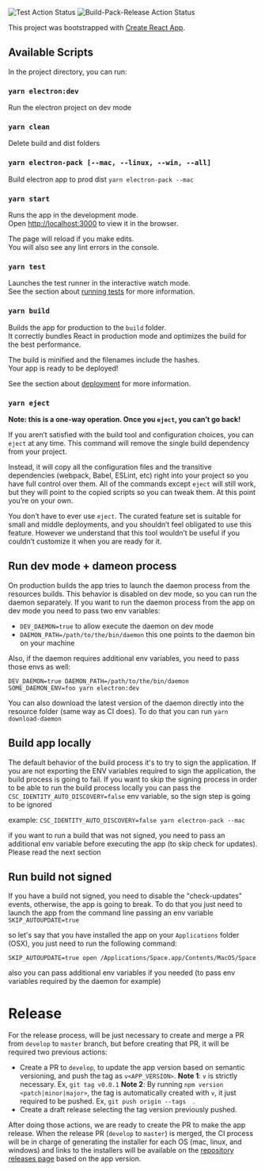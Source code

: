![Test Action Status](https://github.com/FleekHQ/desktop-storage/workflows/Test/badge.svg)
![Build-Pack-Release Action Status](https://github.com/FleekHQ/desktop-storage/workflows/Build-Pack-Release/badge.svg)

This project was bootstrapped with [Create React App](https://github.com/facebook/create-react-app).

## Available Scripts

In the project directory, you can run:

### `yarn electron:dev`
Run the electron project on dev mode

### `yarn clean`
Delete build and dist folders

### `yarn electron-pack [--mac, --linux, --win, --all]`
Build electron app to prod dist `yarn electron-pack --mac`

### `yarn start`

Runs the app in the development mode.<br />
Open [http://localhost:3000](http://localhost:3000) to view it in the browser.

The page will reload if you make edits.<br />
You will also see any lint errors in the console.

### `yarn test`

Launches the test runner in the interactive watch mode.<br />
See the section about [running tests](https://facebook.github.io/create-react-app/docs/running-tests) for more information.

### `yarn build`

Builds the app for production to the `build` folder.<br />
It correctly bundles React in production mode and optimizes the build for the best performance.

The build is minified and the filenames include the hashes.<br />
Your app is ready to be deployed!

See the section about [deployment](https://facebook.github.io/create-react-app/docs/deployment) for more information.

### `yarn eject`

**Note: this is a one-way operation. Once you `eject`, you can’t go back!**

If you aren’t satisfied with the build tool and configuration choices, you can `eject` at any time. This command will remove the single build dependency from your project.

Instead, it will copy all the configuration files and the transitive dependencies (webpack, Babel, ESLint, etc) right into your project so you have full control over them. All of the commands except `eject` will still work, but they will point to the copied scripts so you can tweak them. At this point you’re on your own.

You don’t have to ever use `eject`. The curated feature set is suitable for small and middle deployments, and you shouldn’t feel obligated to use this feature. However we understand that this tool wouldn’t be useful if you couldn’t customize it when you are ready for it.

## Run dev mode + dameon process
On production builds the app tries to launch the daemon process from the resources builds. This behavior is disabled on dev mode, so you can run the daemon separately. If you want to run the daemon process from the app on dev mode you need to pass two env variables:
- `DEV_DAEMON=true` to allow execute the daemon on dev mode
- `DAEMON_PATH=/path/to/the/bin/daemon` this one points to the daemon bin on your machine

Also, if the daemon requires additional env variables, you need to pass those envs as well:

`DEV_DAEMON=true DAEMON_PATH=/path/to/the/bin/daemon SOME_DAEMON_ENV=foo yarn electron:dev`

You can also download the latest version of the daemon directly into the resource folder (same way as CI does). To do that you can run `yarn download-daemon`

## Build app locally
The default behavior of the build process it's to try to sign the application. If you are not exporting the ENV variables required to sign the application, the build process is going to fail. If you want to skip the signing process in order to be able to run the build process locally you can pass the `CSC_IDENTITY_AUTO_DISCOVERY=false` env variable, so the sign step is going to be ignored

example:
`CSC_IDENTITY_AUTO_DISCOVERY=false yarn electron-pack --mac`  

if you want to run a build that was not signed, you need to pass an additional env variable before executing the app (to skip check for updates). Please read the next section

## Run build not signed
If you have a build not signed, you need to disable the "check-updates" events, otherwise, the app is going to break. To do that you just need to launch the app from the command line passing an env variable `SKIP_AUTOUPDATE=true`

so let's say that you have installed the app on your `Applications` folder (OSX), you just need to run the following command:

`SKIP_AUTOUPDATE=true open /Applications/Space.app/Contents/MacOS/Space`

also you can pass additional env variables if you needed (to pass env variables required by the daemon for example)

# Release
For the release process, will be just necessary to create and merge a PR from `develop` to `master` branch, but before creating that PR, it will be required two previous actions:
* Create a PR to `develop`, to update the app version based on semantic versioning, and push the tag as `v<APP_VERSION>`.
**Note 1**: `v` is strictly necessary. Ex, `git tag v0.0.1`
**Note 2**: By running `npm version <patch|minor|major>`, the tag is automatically created with `v`, it just required to be pushed. Ex, `git push origin --tags  `.
* Create a draft release selecting the tag version previously pushed.

After doing those actions, we are ready to create the PR to make the app release. When the release PR (`develop` to `master`) is merged, the CI process will be in charge of generating the installer for each OS (mac, linux, and windows) and links to the installers will be available on the [repository releases page](https://github.com/FleekHQ/desktop-storage/releases) based on the app version.
